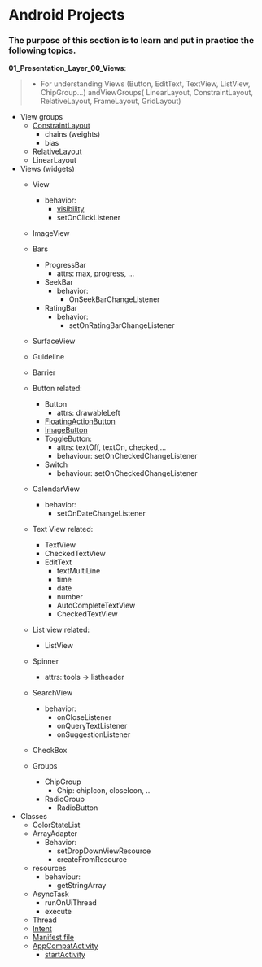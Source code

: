 # Android Projects
### The purpose of this section is to learn and put in practice the following topics.

__01_Presentation_Layer_00_Views__:<br>
> - For understanding Views (Button, EditText, TextView, ListView, ChipGroup...) andViewGroups( LinearLayout, ConstraintLayout, RelativeLayout, FrameLayout, GridLayout)
  
- View groups
  - [ConstraintLayout](https://developer.android.com/develop/ui/views/layout/constraint-layout)
    - chains (weights)
    - bias
  - [RelativeLayout](https://developer.android.com/develop/ui/views/layout/relative)
  - LinearLayout
- Views (widgets)
    - View
      - behavior:
        - [visibility](https://developer.android.com/reference/android/view/View#VISIBLE)
        - setOnClickListener
    - ImageView
    - Bars
      - ProgressBar
        - attrs: max, progress, ...  
      - SeekBar 
        - behavior:
          - OnSeekBarChangeListener
      - RatingBar
        - behavior:
            - setOnRatingBarChangeListener
    - SurfaceView
    - Guideline
    - Barrier
    
    - Button related:
      - Button
        - attrs: drawableLeft
      - [FloatingActionButton](https://developer.android.com/develop/ui/views/components/floating-action-button)
      - [ImageButton](https://developer.android.com/reference/android/widget/ImageButton)
      - ToggleButton:
        - attrs: textOff, textOn, checked,...
        - behaviour: setOnCheckedChangeListener
      - Switch
        - behaviour: setOnCheckedChangeListener
    - CalendarView
       - behavior:
         - setOnDateChangeListener
    - Text View related:
      - TextView
      - CheckedTextView
      - EditText
        - textMultiLine
        - time
        - date
        - number
        - AutoCompleteTextView
        - CheckedTextView  
    - List view related:
      - ListView
    - Spinner
      - attrs: tools -> listheader
    - SearchView
      - behavior: 
        - onCloseListener
        - onQueryTextListener
        - onSuggestionListener
    - CheckBox
    - Groups
      - ChipGroup
        - Chip: chipIcon, closeIcon, .. 
      - RadioGroup
        - RadioButton
- Classes 
  - ColorStateList
  - ArrayAdapter
    - Behavior: 
      - setDropDownViewResource
      - createFromResource
  - resources
    - behaviour:  
      - getStringArray
  - AsyncTask
    - runOnUiThread
    - execute
  - Thread
  - [Intent](https://developer.android.com/guide/components/intents-filters)
  - [Manifest file](https://developer.android.com/guide/components/fundamentals#Components)
  - [AppCompatActivity](https://developer.android.com/guide/components/activities/activity-lifecycle)
    - [startActivity](https://developer.android.com/reference/android/content/Context#startActivity(android.content.Intent))
      
